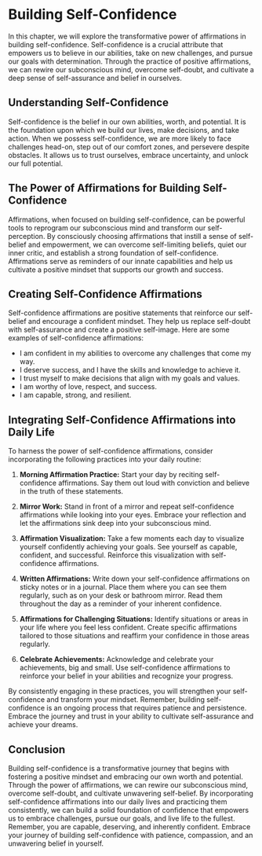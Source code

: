 Building Self-Confidence
===================================

In this chapter, we will explore the transformative power of affirmations in building self-confidence. Self-confidence is a crucial attribute that empowers us to believe in our abilities, take on new challenges, and pursue our goals with determination. Through the practice of positive affirmations, we can rewire our subconscious mind, overcome self-doubt, and cultivate a deep sense of self-assurance and belief in ourselves.

Understanding Self-Confidence
-----------------------------

Self-confidence is the belief in our own abilities, worth, and potential. It is the foundation upon which we build our lives, make decisions, and take action. When we possess self-confidence, we are more likely to face challenges head-on, step out of our comfort zones, and persevere despite obstacles. It allows us to trust ourselves, embrace uncertainty, and unlock our full potential.

The Power of Affirmations for Building Self-Confidence
------------------------------------------------------

Affirmations, when focused on building self-confidence, can be powerful tools to reprogram our subconscious mind and transform our self-perception. By consciously choosing affirmations that instill a sense of self-belief and empowerment, we can overcome self-limiting beliefs, quiet our inner critic, and establish a strong foundation of self-confidence. Affirmations serve as reminders of our innate capabilities and help us cultivate a positive mindset that supports our growth and success.

Creating Self-Confidence Affirmations
-------------------------------------

Self-confidence affirmations are positive statements that reinforce our self-belief and encourage a confident mindset. They help us replace self-doubt with self-assurance and create a positive self-image. Here are some examples of self-confidence affirmations:

* I am confident in my abilities to overcome any challenges that come my way.
* I deserve success, and I have the skills and knowledge to achieve it.
* I trust myself to make decisions that align with my goals and values.
* I am worthy of love, respect, and success.
* I am capable, strong, and resilient.

Integrating Self-Confidence Affirmations into Daily Life
--------------------------------------------------------

To harness the power of self-confidence affirmations, consider incorporating the following practices into your daily routine:

1. **Morning Affirmation Practice:** Start your day by reciting self-confidence affirmations. Say them out loud with conviction and believe in the truth of these statements.

2. **Mirror Work:** Stand in front of a mirror and repeat self-confidence affirmations while looking into your eyes. Embrace your reflection and let the affirmations sink deep into your subconscious mind.

3. **Affirmation Visualization:** Take a few moments each day to visualize yourself confidently achieving your goals. See yourself as capable, confident, and successful. Reinforce this visualization with self-confidence affirmations.

4. **Written Affirmations:** Write down your self-confidence affirmations on sticky notes or in a journal. Place them where you can see them regularly, such as on your desk or bathroom mirror. Read them throughout the day as a reminder of your inherent confidence.

5. **Affirmations for Challenging Situations:** Identify situations or areas in your life where you feel less confident. Create specific affirmations tailored to those situations and reaffirm your confidence in those areas regularly.

6. **Celebrate Achievements:** Acknowledge and celebrate your achievements, big and small. Use self-confidence affirmations to reinforce your belief in your abilities and recognize your progress.

By consistently engaging in these practices, you will strengthen your self-confidence and transform your mindset. Remember, building self-confidence is an ongoing process that requires patience and persistence. Embrace the journey and trust in your ability to cultivate self-assurance and achieve your dreams.

Conclusion
----------

Building self-confidence is a transformative journey that begins with fostering a positive mindset and embracing our own worth and potential. Through the power of affirmations, we can rewire our subconscious mind, overcome self-doubt, and cultivate unwavering self-belief. By incorporating self-confidence affirmations into our daily lives and practicing them consistently, we can build a solid foundation of confidence that empowers us to embrace challenges, pursue our goals, and live life to the fullest. Remember, you are capable, deserving, and inherently confident. Embrace your journey of building self-confidence with patience, compassion, and an unwavering belief in yourself.
